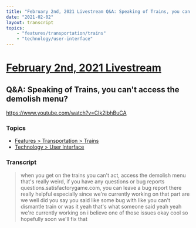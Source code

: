 ```yaml
---
title: "February 2nd, 2021 Livestream Q&A: Speaking of Trains, you can't access the demolish menu?"
date: "2021-02-02"
layout: transcript
topics:
    - "features/transportation/trains"
    - "technology/user-interface"
---
```

# [February 2nd, 2021 Livestream](../2021-02-02.md)
## Q&A: Speaking of Trains, you can't access the demolish menu?
https://www.youtube.com/watch?v=CIk2IbhBuCA

### Topics
* [Features > Transportation > Trains](../topics/features/transportation/trains.md)
* [Technology > User Interface](../topics/technology/user-interface.md)

### Transcript

> when you get on the trains you can't act, access the demolish menu that's really weird, if you have any questions or bug reports questions.satisfactorygame.com, you can leave a bug report there really helpful especially since we're currently working on that part are we well did you say you said like some bug with like you can't dismantle train or was it yeah that's what someone said yeah yeah we're currently working on i believe one of those issues okay cool so hopefully soon we'll fix that
